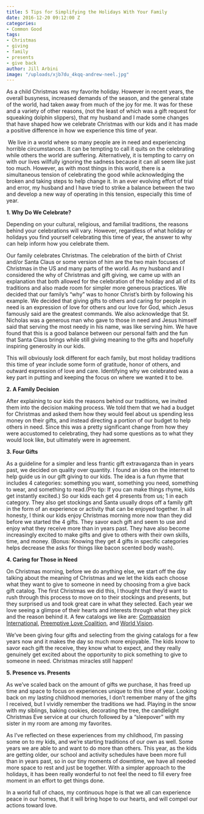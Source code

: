 ```yaml
---
title: 5 Tips for Simplifying the Holidays With Your Family
date: 2016-12-20 09:12:00 Z
categories:
- Common Good
tags:
- Christmas
- giving
- family
- presents
- give back
author: Jill Arbini
image: "/uploads/xjb7du_4kqq-andrew-neel.jpg"
---
```


As a child Christmas was my favorite holiday. However in recent years, the overall busyness, increased demands of the season, and the general state of the world, had taken away from much of the joy for me. It was for these and a variety of other reasons, (not the least of which was a gift request for squeaking dolphin slippers), that my husband and I made some changes that have shaped how we celebrate Christmas with our kids and it has made a positive difference in how we experience this time of year. 

<!-- more -->

 We live in a world where so many people are in need and experiencing horrible circumstances. It can be tempting to call it quits on the celebrating while others the world are suffering. Alternatively, it is tempting to carry on with our lives willfully ignoring the sadness because it can all seem like just too much. However, as with most things in this world, there is a simultaneous tension of celebrating the good while acknowledging the broken and taking steps to help change it. In an ever evolving effort of trial and error, my husband and I have tried to strike a balance between the two and develop a new way of operating in this tension, especially this time of year.

**1. Why Do We Celebrate?**

Depending on your cultural, religious, and familial traditions, the reasons behind your celebrations will vary. However, regardless of what holiday or holidays you find yourself celebrating this time of year, the answer to why can help inform how you celebrate them.

Our family celebrates Christmas. The celebration of the birth of Christ and/or Santa Claus or some version of him are the two main focuses of Christmas in the US and many parts of the world.  As my husband and I considered the why of Christmas and gift giving, we came up with an explanation that both allowed for the celebration of the holiday and all of its traditions and also made room for simpler more generous practices. We decided that our family’s “why” was to honor Christ’s birth by following his example. We decided that giving gifts to others and caring for people in need is an expression of love for others and our love for God, which Jesus famously said are the greatest commands. We also acknowledge that St. Nicholas was a generous man who gave to those in need and Jesus himself said that serving the most needy in his name, was like serving him. We have found that this is a good balance between our personal faith and the fun that Santa Claus brings while still giving meaning to the gifts and hopefully inspiring generosity in our kids. 

This will obviously look different for each family, but most holiday traditions this time of year include some form of gratitude, honor of others, and outward expression of love and care. Identifying why we celebrated was a key part in putting and keeping the focus on where we wanted it to be. 

**2. A Family Decision** 

After explaining to our kids the reasons behind our traditions, we invited them into the decision making process. We told them that we had a budget for Christmas and asked them how they would feel about us spending less money on their gifts, and instead directing a portion of our budget to help others in need. Since this was a pretty significant change from how they were accustomed to celebrating, they had some questions as to what they would look like, but ultimately were in agreement. 

**3. Four Gifts**

As a guideline for a simpler and less frantic gift extravaganza than in years past, we decided on quality over quantity. I found an idea on the internet to help guide us in our gift giving to our kids.  The idea is a fun rhyme that includes 4 categories: something you want, something you need, something to wear, and something to read.(Pro tip: If you can make things rhyme, kids get instantly excited.) So our kids each get 4 presents from us; 1 in each category. They also get stockings and Santa usually drops off a family gift in the form of an experience or activity that can be enjoyed together. In all honesty, I think our kids enjoy Christmas morning more now than they did before we started the 4 gifts. They savor each gift and seem to use and enjoy what they receive more than in years past. They have also become increasingly excited to make gifts and give to others with their own skills, time, and money. (Bonus: Knowing they get 4 gifts in specific categories helps decrease the asks for things like bacon scented body wash). 

**4. Caring for Those in Need**

On Christmas morning, before we do anything else, we start off the day talking about the meaning of Christmas and we let the kids each choose what they want to give to someone in need by choosing from a give back gift catalog. The first Christmas we did this, I thought that they’d want to rush through this process to move on to their stockings and presents, but they surprised us and took great care in what they selected. Each year we love seeing a glimpse of their hearts and interests through what they pick and the reason behind it. A few catalogs we like are:  [Compassion International](https://www.compassion.com/charitable-gift-catalog.htm), [Preemptive Love Coalition](https://preemptivelove.nationbuilder.com/ann), and [World Vision](http://donate.worldvision.org/ways-to-give/gift-catalog).

We’ve been giving four gifts and selecting from the giving catalogs for a few years now and it makes the day so much more enjoyable. The kids know to savor each gift the receive, they know what to expect, and they really genuinely get excited about the opportunity to pick something to give to someone in need. Christmas miracles still happen!

**5. Presence vs. Presents**

As we’ve scaled back on the amount of gifts we purchase, it has freed up time and space to focus on experiences unique to this time of year. Looking back on my lasting childhood memories, I don’t remember many of the gifts I received, but I vividly remember the traditions we had. Playing in the snow with my siblings, baking cookies, decorating the tree, the candlelight Christmas Eve service at our church followed by a “sleepover” with my sister in my room are among my favorites. 

As I’ve reflected on these experiences from my childhood, I’m passing some on to my kids, and we’re starting traditions of our own as well. Some years we are able to and want to do more than others. This year, as the kids are getting older, our school and activity schedules have been more full than in years past, so in our tiny moments of downtime, we have all needed more space to rest and just be together. With a simpler approach to the holidays, it has been really wonderful to not feel the need to fill every free moment in an effort to get things done. 

In a world full of chaos, my continuous hope is that we all can experience peace in our homes, that it will bring hope to our hearts, and will compel our actions toward love. 